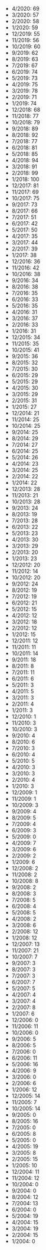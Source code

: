*  4/2020: 69
*  3/2020: 57
*  2/2020: 58
*  1/2020: 59
*  12/2019: 55
*  11/2019: 56
*  10/2019: 60
*  9/2019: 62
*  8/2019: 63
*  7/2019: 67
*  6/2019: 74
*  5/2019: 73
*  4/2019: 75
*  3/2019: 78
*  2/2019: 71
*  1/2019: 74
*  12/2018: 68
*  11/2018: 77
*  10/2018: 79
*  9/2018: 89
*  8/2018: 92
*  7/2018: 77
*  6/2018: 81
*  5/2018: 85
*  4/2018: 94
*  3/2018: 91
*  2/2018: 99
*  1/2018: 100
*  12/2017: 81
*  11/2017: 69
*  10/2017: 75
*  9/2017: 73
*  8/2017: 66
*  7/2017: 51
*  6/2017: 42
*  5/2017: 50
*  4/2017: 35
*  3/2017: 44
*  2/2017: 39
*  1/2017: 38
*  12/2016: 36
*  11/2016: 42
*  10/2016: 38
*  9/2016: 34
*  8/2016: 38
*  7/2016: 35
*  6/2016: 33
*  5/2016: 35
*  4/2016: 31
*  3/2016: 37
*  2/2016: 33
*  1/2016: 31
*  12/2015: 34
*  11/2015: 35
*  10/2015: 41
*  9/2015: 36
*  8/2015: 32
*  7/2015: 30
*  6/2015: 29
*  5/2015: 29
*  4/2015: 30
*  3/2015: 29
*  2/2015: 31
*  1/2015: 27
*  12/2014: 21
*  11/2014: 25
*  10/2014: 25
*  9/2014: 25
*  8/2014: 29
*  7/2014: 27
*  6/2014: 25
*  5/2014: 26
*  4/2014: 23
*  3/2014: 25
*  2/2014: 22
*  1/2014: 22
*  12/2013: 28
*  11/2013: 21
*  10/2013: 28
*  9/2013: 24
*  8/2013: 19
*  7/2013: 28
*  6/2013: 22
*  5/2013: 23
*  4/2013: 30
*  3/2013: 29
*  2/2013: 20
*  1/2013: 23
*  12/2012: 20
*  11/2012: 14
*  10/2012: 20
*  9/2012: 24
*  8/2012: 19
*  7/2012: 19
*  6/2012: 21
*  5/2012: 15
*  4/2012: 12
*  3/2012: 18
*  2/2012: 12
*  1/2012: 15
*  12/2011: 12
*  11/2011: 11
*  10/2011: 14
*  9/2011: 18
*  8/2011: 8
*  7/2011: 11
*  6/2011: 6
*  5/2011: 3
*  4/2011: 5
*  3/2011: 3
*  2/2011: 4
*  1/2011: 3
*  12/2010: 1
*  11/2010: 3
*  10/2010: 3
*  9/2010: 4
*  8/2010: 6
*  7/2010: 3
*  6/2010: 4
*  5/2010: 5
*  4/2010: 3
*  3/2010: 3
*  2/2010: 4
*  1/2010: 3
*  12/2009: 1
*  11/2009: 1
*  10/2009: 3
*  9/2009: 4
*  8/2009: 5
*  7/2009: 4
*  6/2009: 3
*  5/2009: 0
*  4/2009: 7
*  3/2009: 6
*  2/2009: 2
*  1/2009: 6
*  12/2008: 2
*  11/2008: 2
*  10/2008: 8
*  9/2008: 2
*  8/2008: 3
*  7/2008: 5
*  6/2008: 4
*  5/2008: 5
*  4/2008: 2
*  3/2008: 6
*  2/2008: 12
*  1/2008: 12
*  12/2007: 13
*  11/2007: 21
*  10/2007: 7
*  9/2007: 3
*  8/2007: 3
*  7/2007: 3
*  6/2007: 7
*  5/2007: 5
*  4/2007: 4
*  3/2007: 4
*  2/2007: 8
*  1/2007: 6
*  12/2006: 0
*  11/2006: 11
*  10/2006: 0
*  9/2006: 5
*  8/2006: 5
*  7/2006: 0
*  6/2006: 11
*  5/2006: 16
*  4/2006: 9
*  3/2006: 0
*  2/2006: 6
*  1/2006: 12
*  12/2005: 14
*  11/2005: 7
*  10/2005: 14
*  9/2005: 0
*  8/2005: 16
*  7/2005: 0
*  6/2005: 8
*  5/2005: 0
*  4/2005: 19
*  3/2005: 8
*  2/2005: 15
*  1/2005: 10
*  12/2004: 11
*  11/2004: 12
*  10/2004: 0
*  9/2004: 0
*  8/2004: 12
*  7/2004: 13
*  6/2004: 0
*  5/2004: 19
*  4/2004: 15
*  3/2004: 19
*  2/2004: 15
*  1/2004: 0